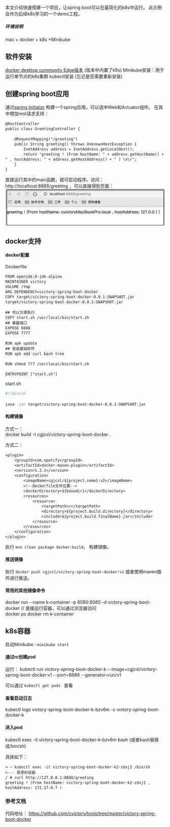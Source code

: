 本文介绍快速搭建一个项目，让spring boot可以在最简化的k8s中运行。
此示例会作为后续k8s学习的一个demo工程。
##### 环境说明
mac + docker + k8s +Minikube
## 软件安装
[docker desktop community Edge版本](https://docs.docker.com/docker-for-mac/edge-release-notes/) (版本中内置了k8s)
Minikube安装：用于运行单节点的k8s集群
kubectl安装 (忘记是否需要重新安装)

## 创建spring boot应用
通过[spring Initializr](https://start.spring.io/) 构建一个spring应用，可以选中Web和Actuator组件。
在其中增加rest请求支持：
```
@RestController
public class GreetingController {

    @RequestMapping("/greeting")
    public String greeting() throws UnknownHostException {
        InetAddress address = InetAddress.getLocalHost();
        return "greeting ! (From hostName: " + address.getHostName() + " , hostAddress: " + address.getHostAddress() + " ) \n\r";
    }
}
```
直接运行其中的main函数，就可启动程序。访问：http://localhost:8888/greeting ，可以直接得到页面：  
![img](image/20191016202726.jpg)

## docker支持

#### docker配置
Dockerfile
```
FROM openjdk:8-jdk-alpine
MAINTAINER victory
VOLUME /tmp
ARG DEPENDENCY=victory-spring-boot-docker
COPY target/victory-spring-boot-docker-0.0.1-SNAPSHOT.jar target/victory-spring-boot-docker-0.0.1-SNAPSHOT.jar

## 可以方便执行
COPY start.sh /usr/local/bin/start.sh
## 暴露端口
EXPOSE 8888
EXPOSE 7777

RUN apk update
## 安装基础软件
RUN apk add curl bash tree

RUN chmod 777 /usr/local/bin/start.sh

ENTRYPOINT ["start.sh"]
```
start.sh
``` start.sh
#!/bin/sh

java -jar target/victory-spring-boot-docker-0.0.1-SNAPSHOT.jar
```
#### 构建镜像
方式一：  
docker build -t cgjcsl/victory-spring-boot-docker .  

方式二：  
```
<plugin>
    <groupId>com.spotify</groupId>
    <artifactId>docker-maven-plugin</artifactId>
    <version>1.2.1</version>
    <configuration>
        <imageName>cgjcsl/${project.name}:v2</imageName>
        <!--Dockerfile文件位置-->
        <dockerDirectory>${basedir}</dockerDirectory>
        <resources>
            <resource>
                <targetPath>/</targetPath>
                <directory>${project.build.directory}</directory>
                <include>${project.build.finalName}.jar</include>
            </resource>
        </resources>
    </configuration>
</plugin>
```
执行 `mvn clean package docker:build`， 构建镜像。

#### 推送镜像
 执行 `docker push cgjcsl/victory-spring-boot-docker:v1` 或者使用maven插件进行推送。

#### 常用的其他镜像命令
docker run --name k-container -p 8080:8080 -d victory-spring-boot-docker  // 直接运行容器，可以通过浏览器访问  
docker ps
docker rm k-container

## k8s容器
启动Minikube :  `minikube start` 

#### 通过rc创建pod
运行：
kubectl run victory-spring-boot-docker-k --image=cgjcsl/victory-spring-boot-docker:v1 --port=8888 --generator=run/v1

可以通过 `kubectl get pods ` 查看



#### 查看启动日志

kubectl logs victory-spring-boot-docker-k-bzv6m -c victory-spring-boot-docker-k
#### 进入pod
kubectl exec -it victory-spring-boot-docker-k-bzv6m bash (或者bash替换成/bin/sh)

具体如下：

```
➜ ~ kubectl exec -it victory-spring-boot-docker-k2-zdxj2 /bin/sh                <--- 登录到容器
/ # curl http://127.0.0.1:8888/greeting
greeting ! (From hostName: victory-spring-boot-docker-k2-zdxj2 , hostAddress: 172.17.0.7 )
```
### 参考文档
代码地址： https://github.com/cvictory/tools/tree/master/victory-spring-boot-docker